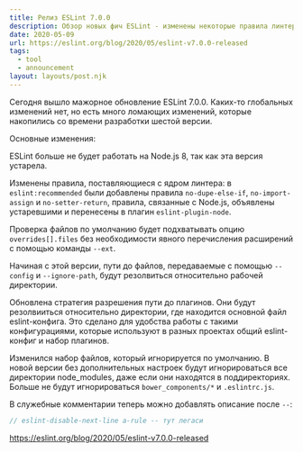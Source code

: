 ```yaml
---
title: Релиз ESLint 7.0.0
description: Обзор новых фич ESLint - изменены некоторые правила линтера, изменение проверки файлов по умолчанию, обновленная стратегия разрешения пути до плагинов и другое
date: 2020-05-09
url: https://eslint.org/blog/2020/05/eslint-v7.0.0-released
tags:
  - tool
  - announcement
layout: layouts/post.njk
---
```

Сегодня вышло мажорное обновление ESLint 7.0.0. Каких-то глобальных изменений нет, но есть много ломающих изменений, которые накопились со времени разработки шестой версии. 

Основные изменения:

ЕSLint больше не будет работать на Node.js 8, так как эта версия устарела.

Изменены правила, поставляющиеся с ядром линтера: в `eslint:recommended` были добавлены правила `no-dupe-else-if`, `no-import-assign` и `no-setter-return`, правила, связанные с Node.js, объявлены устаревшими и перенесены в плагин `eslint-plugin-node`.

Проверка файлов по умолчанию будет подхватывать опцию `overrides[].files` без необходимости явного перечисления расширений с помощью команды `--ext`.

Начиная с этой версии, пути до файлов, передаваемые с помощью `--config` и `--ignore-path`, будут резолвиться относительно рабочей директории.

Обновлена стратегия разрешения пути до плагинов. Они будут резолвииться относительно директории, где находится основной файл eslint-конфига. Это сделано для удобства работы с такими конфигурациями, которые используют в разных проектах общий eslint-конфиг и набор плагинов.

Изменился набор файлов, который игнорируется по умолчанию. В новой версии без дополнительных настроек будут игнорироваться все директории node_modules, даже если они находятся в поддиректориях. Больше не будут игнорироваться `bower_components/*` и `.eslintrc.js`.

В служебные комментарии теперь можно добавлять описание после `--`:

```js
// eslint-disable-next-line a-rule -- тут легаси
```

https://eslint.org/blog/2020/05/eslint-v7.0.0-released
